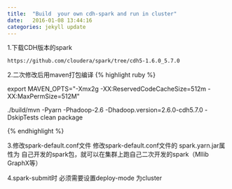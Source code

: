```yaml
---
title:  "Build  your own cdh-spark and run in cluster"
date:   2016-01-08 13:44:16
categories: jekyll update
---
```


1.下载CDH版本的spark

	https://github.com/cloudera/spark/tree/cdh5-1.6.0_5.7.0

2.二次修改后用maven打包编译
{% highlight ruby %}

export MAVEN_OPTS="-Xmx2g -XX:ReservedCodeCacheSize=512m -XX:MaxPermSize=512M"

./build/mvn -Pyarn -Phadoop-2.6 -Dhadoop.version=2.6.0-cdh5.7.0 -DskipTests clean package

{% endhighlight %}

3.修改spark-default.conf文件
    修改spark-default.conf文件的  spark.yarn.jar属性为 自己开发的spark包，就可以在集群上跑自己二次开发的spark（Mllib  GraphX等）

4.spark-submit时 必须需要设置deploy-mode 为cluster

